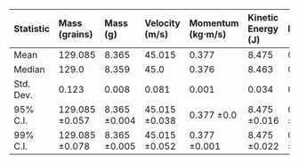 | Statistic   | Mass (grains)   | Mass (g)     | Velocity (m/s)   | Momentum (kg⋅m/s)   | Kinetic Energy (J)   | Efficiency   |
|:------------|:----------------|:-------------|:-----------------|:--------------------|:---------------------|:-------------|
| Mean        | 129.085         | 8.365        | 45.015           | 0.377               | 8.475                | 0.606        |
| Median      | 129.0           | 8.359        | 45.0             | 0.376               | 8.463                | 0.605        |
| Std. Dev.   | 0.123           | 0.008        | 0.081            | 0.001               | 0.034                | 0.002        |
| 95% C.I.    | 129.085 ±0.057  | 8.365 ±0.004 | 45.015 ±0.038    | 0.377 ±0.0          | 8.475 ±0.016         | 0.606 ±0.001 |
| 99% C.I.    | 129.085 ±0.078  | 8.365 ±0.005 | 45.015 ±0.052    | 0.377 ±0.001        | 8.475 ±0.022         | 0.606 ±0.002 |